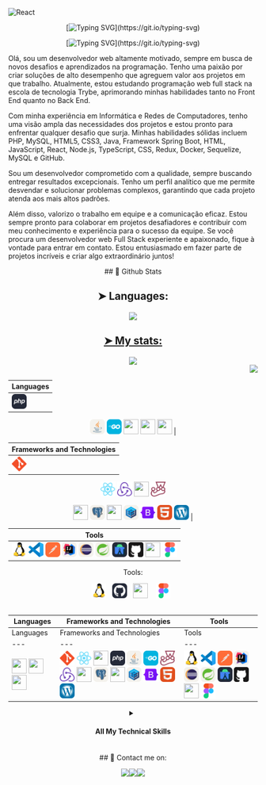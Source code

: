 
 ![React](https://img.shields.io/badge/React-20232A?style=for-the-badge&logo=react&logoColor=61DAFB)

<div align="center">

[![Typing SVG](https://readme-typing-svg.herokuapp.com/?color=FFFFFF&size=35&center=true&vCenter=true&width=1000&lines=Olá,+Sou+Eduardo+Maurício+Dias;+Seja+bem+vindo+ao+meu+Github!!)](https://git.io/typing-svg)
 
 [![Typing SVG](https://readme-typing-svg.herokuapp.com/?color=FFFFFF&size=35&center=true&vCenter=true&width=1000&lines=Desenvolvedor+Web+Full+Stack!)](https://git.io/typing-svg)
   </div>   

Olá, sou um desenvolvedor web altamente motivado, sempre em busca de novos desafios e aprendizados na programação. Tenho uma paixão por criar soluções de alto desempenho que agreguem valor aos projetos em que trabalho. Atualmente, estou estudando programação web full stack na escola de tecnologia Trybe, aprimorando minhas habilidades tanto no Front End quanto no Back End.

Com minha experiência em Informática e Redes de Computadores, tenho uma visão ampla das necessidades dos projetos e estou pronto para enfrentar qualquer desafio que surja. Minhas habilidades sólidas incluem PHP, MySQL, HTML5, CSS3, Java, Framework Spring Boot, HTML, JavaScript, React, Node.js, TypeScript, CSS, Redux, Docker, Sequelize, MySQL e GitHub.

Sou um desenvolvedor comprometido com a qualidade, sempre buscando entregar resultados excepcionais. Tenho um perfil analítico que me permite desvendar e solucionar problemas complexos, garantindo que cada projeto atenda aos mais altos padrões.

Além disso, valorizo o trabalho em equipe e a comunicação eficaz. Estou sempre pronto para colaborar em projetos desafiadores e contribuir com meu conhecimento e experiência para o sucesso da equipe. Se você procura um desenvolvedor web Full Stack experiente e apaixonado, fique à vontade para entrar em contato. Estou entusiasmado em fazer parte de projetos incríveis e criar algo extraordinário juntos!
 
<div align="center">
   ## 🌟 Github Stats

## ➤ Languages:
<a href="https://github.com/edudias1972">
    <img align="center" src="https://github-readme-stats.anuraghazra1.vercel.app/api/top-langs/?username=edudias1972&layout=compact&theme=radical" />


## ➤ My stats:
<a href="https://github.com/edudias1972">
    <img align="center" src="https://github-readme-stats.anuraghazra1.vercel.app/api?username=edudias1972&theme=radical&show_icons=true" />
</a>  
          
<!---
edudias1972/edudias1972 is a ✨ special ✨ repository because its `README.md` (this file) appears on your GitHub profile.
You can click the Preview link to take a look at your changes.
--->
<div>
<div align="center">
  <img align="right" src="[![image](https://user-images.githubusercontent.com/80340034/213583407-cbdb4a46-6290-4f48-9dec-3f4c06d3e285.png) height="200px" />
  </div>
  &nbsp;&nbsp;
 
| Languages | 
| --- | 
| <img src="https://github.com/tandpfun/skill-icons/blob/main/icons/PHP-Dark.svg" width="30" height="30"/> 
<img src="https://github.com/tandpfun/skill-icons/blob/main/icons/Java-Light.svg" width="30" height="30"/> 
<img src="https://github.com/tandpfun/skill-icons/blob/main/icons/GoLang.svg" width="30" height="30"/> 
<img src="https://user-images.githubusercontent.com/25181517/117447155-6a868a00-af3d-11eb-9cfe-245df15c9f3f.png" width="30" height="30"/> <img src="https://user-images.githubusercontent.com/25181517/183890598-19a0ac2d-e88a-4005-a8df-1ee36782fde1.png" width="30" height="30"/> <img src="https://user-images.githubusercontent.com/25181517/183423507-c056a6f9-1ba8-4312-a350-19bcbc5a8697.png" width="30" height="30"/> | 

| Frameworks and Technologies | 
| --- | 
| <img src="https://github.com/devicons/devicon/blob/master/icons/git/git-original.svg" width="30" height="30"/> 
<img src="https://github.com/devicons/devicon/blob/1119b9f84c0290e0f0b38982099a2bd027a48bf1/icons/react/react-original.svg" width="30" height="30"/> 
<img src="https://github.com/devicons/devicon/blob/1119b9f84c0290e0f0b38982099a2bd027a48bf1/icons/redux/redux-original.svg" width="30" height="30"/> 
<img src="https://cdn.jsdelivr.net/gh/devicons/devicon/icons/nodejs/nodejs-plain.svg" width="30" height="30"/> 

<img src="https://github.com/devicons/devicon/blob/master/icons/jest/jest-plain.svg" width="30" height="30"/> 

<img src="https://img.icons8.com/color/344/docker.png" width="30" height="30"/> <img src="https://github.com/tandpfun/skill-icons/blob/main/icons/PostgreSQL-Light.svg" width="30" height="30"/> <img src="https://www.seekpng.com/png/full/525-5256723_docker-compose-logo.png" width="30" height="30"/> 
<img src="https://github.com/tandpfun/skill-icons/blob/main/icons/Sequelize-Light.svg" width="30" height="30"/> <img src="https://github.com/devicons/devicon/blob/master/icons/bootstrap/bootstrap-original.svg" width="30" height="30"/> 
<img src="https://github.com/tandpfun/skill-icons/blob/main/icons/HTML.svg" width="30" height="30"/> 
<img src="https://github.com/tandpfun/skill-icons/blob/main/icons/Wordpress.svg" width="30" height="30"/> | 

| Tools | 
| --- | 
| <img src="https://github.com/devicons/devicon/blob/master/icons/linux/linux-original.svg" width="30" height="30"/> <img src="https://github.com/devicons/devicon/blob/master/icons/vscode/vscode-original.svg" width="30" height="30"/> <img src="https://github.com/tandpfun/skill-icons/blob/main/icons/Postman.svg" width="30" height="30"/> <img src="https://github.com/tandpfun/skill-icons/blob/main/icons/Idea-Light.svg" width="30" height="30"/> <img src="https://github.com/tandpfun/skill-icons/blob/main/icons/Eclipse-Light.svg" width="30" height="30"/> <img src="https://github.com/tandpfun/skill-icons/blob/main/icons/Spring-Light.svg" width="30" height="30"/> <img src="https://github.com/tandpfun/skill-icons/blob/main/icons/AndroidStudio-Dark.svg" width="30" height="30"/> <img src="https://github.com/MateusHoffman/MateusHoffman/blob/main/img/GitHub.svg" width="30" height="30"/> <img src="https://img.icons8.com/color/344/bash.png" width="30" height="30"/> <img src="https://github.com/devicons/devicon/blob/master/icons/figma/figma-original.svg" width="30" height="30"/> |
&nbsp;&nbsp;
Tools: 
  &nbsp;&nbsp;
<div id='lojc' align="center">
  <img src="https://github.com/devicons/devicon/blob/master/icons/linux/linux-original.svg" width="30" height="30"/>&nbsp;&nbsp;  
  <img src="https://github.com/tandpfun/skill-icons/blob/main/icons/Github-Dark.svg" width="30" height="30"/>&nbsp;&nbsp; 
  <img src="https://img.icons8.com/color/344/bash.png" width="30" height="30"/> &nbsp;&nbsp; 
  <img src="https://github.com/devicons/devicon/blob/master/icons/figma/figma-original.svg" width="30" height="30"/>&nbsp;&nbsp; 

</div>
&nbsp;&nbsp;

| Languages | Frameworks and Technologies | Tools |
| --- | --- | --- |
| Languages | Frameworks and Technologies | Tools |
| --- | --- | --- |
| <img src="https://user-images.githubusercontent.com/25181517/117447155-6a868a00-af3d-11eb-9cfe-245df15c9f3f.png" width="30" height="30"/> <img src="https://user-images.githubusercontent.com/25181517/183890598-19a0ac2d-e88a-4005-a8df-1ee36782fde1.png" width="30" height="30"/> <img src="https://user-images.githubusercontent.com/25181517/183423507-c056a6f9-1ba8-4312-a350-19bcbc5a8697.png" width="30" height="30"/> | <img src="https://github.com/devicons/devicon/blob/master/icons/git/git-original.svg" width="30" height="30"/> <img src="https://github.com/devicons/devicon/blob/1119b9f84c0290e0f0b38982099a2bd027a48bf1/icons/react/react-original.svg" width="30" height="30"/> <img src="https://cdn.jsdelivr.net/gh/devicons/devicon/icons/nodejs/nodejs-plain.svg" width="30" height="30"/> <img src="https://github.com/tandpfun/skill-icons/blob/main/icons/PHP-Dark.svg" width="30" height="30"/> <img src="https://github.com/tandpfun/skill-icons/blob/main/icons/Java-Light.svg" width="30" height="30"/> <img src="https://github.com/tandpfun/skill-icons/blob/main/icons/GoLang.svg" width="30" height="30"/> <img src="https://github.com/devicons/devicon/blob/master/icons/jest/jest-plain.svg" width="30" height="30"/> <img src="https://github.com/devicons/devicon/blob/1119b9f84c0290e0f0b38982099a2bd027a48bf1/icons/redux/redux-original.svg" width="30" height="30"/> <img src="https://img.icons8.com/color/344/docker.png" width="30" height="30"/> <img src="https://github.com/tandpfun/skill-icons/blob/main/icons/PostgreSQL-Light.svg" width="30" height="30"/> <img src="https://www.seekpng.com/png/full/525-5256723_docker-compose-logo.png" width="30" height="30"/> <img src="https://github.com/tandpfun/skill-icons/blob/main/icons/Sequelize-Light.svg" width="30" height="30"/> <img src="https://github.com/devicons/devicon/blob/master/icons/bootstrap/bootstrap-original.svg" width="30" height="30"/> <img src="https://github.com/tandpfun/skill-icons/blob/main/icons/HTML.svg" width="30" height="30"/> <img src="https://github.com/tandpfun/skill-icons/blob/main/icons/Wordpress.svg" width="30" height="30"/> | <img src="https://github.com/devicons/devicon/blob/master/icons/linux/linux-original.svg" width="30" height="30"/> <img src="https://github.com/devicons/devicon/blob/master/icons/vscode/vscode-original.svg" width="30" height="30"/> <img src="https://github.com/tandpfun/skill-icons/blob/main/icons/Postman.svg" width="30" height="30"/> <img src="https://github.com/tandpfun/skill-icons/blob/main/icons/Idea-Light.svg" width="30" height="30"/> <img src="https://github.com/tandpfun/skill-icons/blob/main/icons/Eclipse-Light.svg" width="30" height="30"/> <img src="https://github.com/tandpfun/skill-icons/blob/main/icons/Spring-Light.svg" width="30" height="30"/> <img src="https://github.com/tandpfun/skill-icons/blob/main/icons/AndroidStudio-Dark.svg" width="30" height="30"/> <img src="https://github.com/MateusHoffman/MateusHoffman/blob/main/img/GitHub.svg" width="30" height="30"/> <img src="https://img.icons8.com/color/344/bash.png" width="30" height="30"/> <img src="https://github.com/devicons/devicon/blob/master/icons/figma/figma-original.svg" width="30" height="30"/> |


  <details>
    <summary><h4>All My Technical Skills</h4></summary>
<div id='lojc' align="center">

| Languages  | Frameworks | Technologies | Tools | 
|---|---|---|---|
|<div id='lojc' align="center"><span> 🔸Java 🔸Java Spring 🔸Golang  🔸PHP 🔸JavaScript  🔸TypeScript  🔸SQL  🔸MySQl 🔸PostgreSQL 🔸Python </span></div>|<div id='lojc' align="center"><span>React🔸NodeJS🔸Express🔸Jest🔸React Native</span></div>|<div id='lojc' align="center"><span>Git🔸Local Storage🔸HTML🔸CSS🔸Bootstrap🔸React Router🔸React Testing Library🔸Redux🔸Context API🔸Docker🔸Docker Compose🔸MySQL🔸ORM (Sequelize)🔸NoSQL🔸MongoDB🔸ODM (Mongoose)🔸API🔸Mocks/Stub</span></div>|<div id='lojc' align="center"><span>Linux🔸Bash🔸GitHub🔸Visual Studio Code🔸Figma🔸WordPress🔸Shopify🔸MySQL Workbench</span></div>|
  </details>

<br> 
## 📧 Contact me on:
  
<a href = "mailto:edudias1972@gmail.com"><img src="https://img.shields.io/badge/-Gmail-%23333?style=for-the-badge&logo=gmail&logoColor=white" target="_blank"></a>[![](https://img.shields.io/badge/WhatsApp-25D366?style=for-the-badge&logo=whatsapp&logoColor=white)](https://api.whatsapp.com/send?phone=5-(51)99842-0321)<a href="https://www.linkedin.com/in/eduardo-mauricio-dias/" target="_blank"><img src="https://img.shields.io/badge/-LinkedIn-%230077B5?style=for-the-badge&logo=linkedin&logoColor=white" target="_blank"></a> 
  <br>
   
<div>
